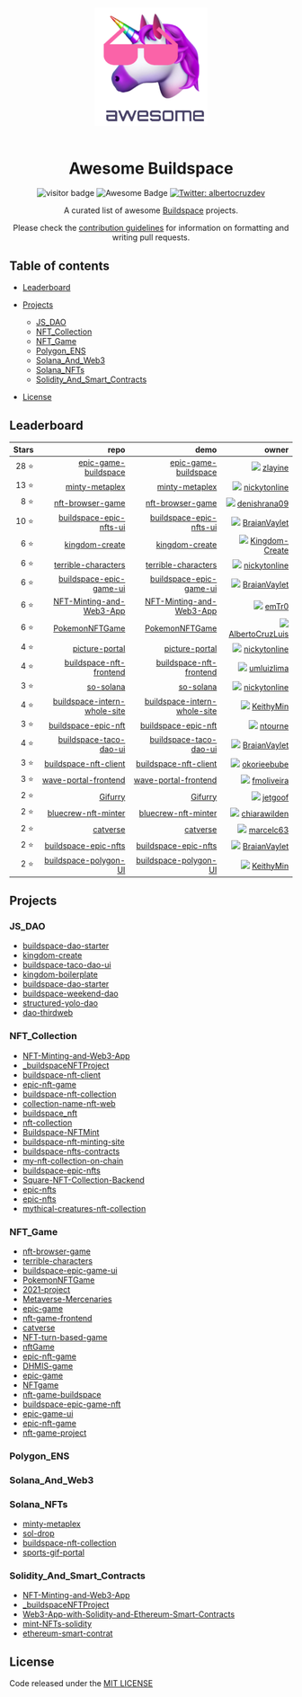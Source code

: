 <p align="center">
  <br>
  <img width="200" src="./assets/logo.png" alt="logo of awesome-buildspace repository">
  <br>
  <br>
</p>

<h1 align="center">Awesome Buildspace</h1>

<div align="center">
  <img src="https://visitor-badge.glitch.me/badge?page_id=AlbertoCruzLuis.awesome-buildspace" alt="visitor badge"/>
  <img src="https://cdn.rawgit.com/sindresorhus/awesome/d7305f38d29fed78fa85652e3a63e154dd8e8829/media/badge.svg" alt="Awesome Badge"/>
  <a href="https://twitter.com/albertocruzdev" target="_blank">
      <img alt="Twitter: albertocruzdev" src="https://img.shields.io/twitter/follow/albertocruzdev.svg?style=social" />
  </a>
  <p align="center">A curated list of awesome <a href="https://buildspace.so/">Buildspace</a> projects.</p>
  <p align="center">Please check the <a href="./CONTRIBUTING.md">contribution guidelines</a> for information on formatting and writing pull requests.</p>
</div>

## Table of contents
- [Leaderboard](#leaderboard)
- [Projects](#projects)
	- [JS_DAO](#js_dao)
	- [NFT_Collection](#nft_collection)
	- [NFT_Game](#nft_game)
	- [Polygon_ENS](#polygon_ens)
	- [Solana_And_Web3](#solana_and_web3)
	- [Solana_NFTs](#solana_nfts)
	- [Solidity_And_Smart_Contracts](#solidity_and_smart_contracts)

- [License](#license)

## Leaderboard

| Stars | repo | demo | owner |
|-----:|----:|----:|----:|
| 28 :star: | [epic-game-buildspace](https://github.com/zlayine/epic-game-buildspace) | [epic-game-buildspace](epic-game-buildspace.vercel.app) | <img src="https://avatars.githubusercontent.com/u/58786497?size=20" width="20"> [zlayine](https://github.com/zlayine) |
| 13 :star: | [minty-metaplex](https://github.com/nickytonline/minty-metaplex) | [minty-metaplex](https://mintymetaplex.iamdeveloper.com) | <img src="https://avatars.githubusercontent.com/u/833231?size=20" width="20"> [nickytonline](https://github.com/nickytonline) |
| 8 :star: | [nft-browser-game](https://github.com/denishrana09/nft-browser-game) | [nft-browser-game](https://denish-nft-game.netlify.app/) | <img src="https://avatars.githubusercontent.com/u/31031186?size=20" width="20"> [denishrana09](https://github.com/denishrana09) |
| 10 :star: | [buildspace-epic-nfts-ui](https://github.com/BraianVaylet/buildspace-epic-nfts-ui) | [buildspace-epic-nfts-ui](https://epic-nfts-ui-ten.vercel.app/) | <img src="https://avatars.githubusercontent.com/u/31072177?size=20" width="20"> [BraianVaylet](https://github.com/BraianVaylet) |
| 6 :star: | [kingdom-create](https://github.com/Kingdom-Create/kingdom-create) | [kingdom-create](https://www.npmjs.com/package/kingdom-create) | <img src="https://avatars.githubusercontent.com/u/97411030?size=20" width="20"> [Kingdom-Create](https://github.com/Kingdom-Create) |
| 6 :star: | [terrible-characters](https://github.com/nickytonline/terrible-characters) | [terrible-characters](https://nftgame.iamdeveloper.com) | <img src="https://avatars.githubusercontent.com/u/833231?size=20" width="20"> [nickytonline](https://github.com/nickytonline) |
| 6 :star: | [buildspace-epic-game-ui](https://github.com/BraianVaylet/buildspace-epic-game-ui) | [buildspace-epic-game-ui](https://buildspace-epic-game-ui.vercel.app/) | <img src="https://avatars.githubusercontent.com/u/31072177?size=20" width="20"> [BraianVaylet](https://github.com/BraianVaylet) |
| 6 :star: | [NFT-Minting-and-Web3-App](https://github.com/emTr0/NFT-Minting-and-Web3-App) | [NFT-Minting-and-Web3-App](https://nft-starter-repo-final.emtr0.repl.co/) | <img src="https://avatars.githubusercontent.com/u/595096?size=20" width="20"> [emTr0](https://github.com/emTr0) |
| 6 :star: | [PokemonNFTGame](https://github.com/AlbertoCruzLuis/PokemonNFTGame) | [PokemonNFTGame](https://pokemonnft.vercel.app/) | <img src="https://avatars.githubusercontent.com/u/58125006?size=20" width="20"> [AlbertoCruzLuis](https://github.com/AlbertoCruzLuis) |
| 4 :star: | [picture-portal](https://github.com/nickytonline/picture-portal) | [picture-portal](https://pics.iamdeveloper.com) | <img src="https://avatars.githubusercontent.com/u/833231?size=20" width="20"> [nickytonline](https://github.com/nickytonline) |
| 4 :star: | [buildspace-nft-frontend](https://github.com/umluizlima/buildspace-nft-frontend) | [buildspace-nft-frontend](https://buildspace-nft.umluizlima.dev) | <img src="https://avatars.githubusercontent.com/u/9170476?size=20" width="20"> [umluizlima](https://github.com/umluizlima) |
| 3 :star: | [so-solana](https://github.com/nickytonline/so-solana) | [so-solana](https://sosolana.iamdeveloper.com) | <img src="https://avatars.githubusercontent.com/u/833231?size=20" width="20"> [nickytonline](https://github.com/nickytonline) |
| 4 :star: | [buildspace-intern-whole-site](https://github.com/KeithyMin/buildspace-intern-whole-site) | [buildspace-intern-whole-site](https://buildspacehealer.vercel.app) | <img src="https://avatars.githubusercontent.com/u/99687193?size=20" width="20"> [KeithyMin](https://github.com/KeithyMin) |
| 3 :star: | [buildspace-epic-nft](https://github.com/ntourne/buildspace-epic-nft) | [buildspace-epic-nft](buildspace-epic-nft.vercel.app) | <img src="https://avatars.githubusercontent.com/u/3385523?size=20" width="20"> [ntourne](https://github.com/ntourne) |
| 4 :star: | [buildspace-taco-dao-ui](https://github.com/BraianVaylet/buildspace-taco-dao-ui) | [buildspace-taco-dao-ui](https://buildspace-taco-dao-ui.vercel.app/) | <img src="https://avatars.githubusercontent.com/u/31072177?size=20" width="20"> [BraianVaylet](https://github.com/BraianVaylet) |
| 3 :star: | [buildspace-nft-client](https://github.com/okorieebube/buildspace-nft-client) | [buildspace-nft-client](buildspace-nft-client.vercel.app) | <img src="https://avatars.githubusercontent.com/u/53199415?size=20" width="20"> [okorieebube](https://github.com/okorieebube) |
| 3 :star: | [wave-portal-frontend](https://github.com/fmoliveira/wave-portal-frontend) | [wave-portal-frontend](https://wave.fmoliveira.dev/) | <img src="https://avatars.githubusercontent.com/u/3985462?size=20" width="20"> [fmoliveira](https://github.com/fmoliveira) |
| 2 :star: | [Gifurry](https://github.com/jetgoof/Gifurry) | [Gifurry](https://jetgoof.github.io/Gifurry/) | <img src="https://avatars.githubusercontent.com/u/10932293?size=20" width="20"> [jetgoof](https://github.com/jetgoof) |
| 2 :star: | [bluecrew-nft-minter](https://github.com/chiarawilden/bluecrew-nft-minter) | [bluecrew-nft-minter](https://portfolio.chiarawilden.com/bluecrew) | <img src="https://avatars.githubusercontent.com/u/77884268?size=20" width="20"> [chiarawilden](https://github.com/chiarawilden) |
| 2 :star: | [catverse](https://github.com/marcelc63/catverse) | [catverse](catverse.vercel.app) | <img src="https://avatars.githubusercontent.com/u/5201885?size=20" width="20"> [marcelc63](https://github.com/marcelc63) |
| 2 :star: | [buildspace-epic-nfts](https://github.com/BraianVaylet/buildspace-epic-nfts) | [buildspace-epic-nfts](https://rinkeby.etherscan.io/address/0x9a59CFc34ABED8FDE5989892A1D2B75235d14b14) | <img src="https://avatars.githubusercontent.com/u/31072177?size=20" width="20"> [BraianVaylet](https://github.com/BraianVaylet) |
| 2 :star: | [buildspace-polygon-UI](https://github.com/KeithyMin/buildspace-polygon-UI) | [buildspace-polygon-UI](buildspace-polygon-ui.vercel.app) | <img src="https://avatars.githubusercontent.com/u/99687193?size=20" width="20"> [KeithyMin](https://github.com/KeithyMin) |


## Projects

### JS_DAO

- [buildspace-dao-starter](https://github.com/nachoiacovino/buildspace-dao-starter)
- [kingdom-create](https://github.com/Kingdom-Create/kingdom-create)
- [buildspace-taco-dao-ui](https://github.com/BraianVaylet/buildspace-taco-dao-ui)
- [kingdom-boilerplate](https://github.com/Kingdom-Create/kingdom-boilerplate)
- [buildspace-dao-starter](https://github.com/wendellup/buildspace-dao-starter)
- [buildspace-weekend-dao](https://github.com/KeithyMin/buildspace-weekend-dao)
- [structured-yolo-dao](https://github.com/nickytonline/structured-yolo-dao)
- [dao-thirdweb](https://github.com/LuisRivera1699/dao-thirdweb)
### NFT_Collection

- [NFT-Minting-and-Web3-App](https://github.com/emTr0/NFT-Minting-and-Web3-App)
- [_buildspaceNFTProject](https://github.com/pfeifemc/_buildspaceNFTProject)
- [buildspace-nft-client](https://github.com/okorieebube/buildspace-nft-client)
- [epic-nft-game](https://github.com/fmonper1/epic-nft-game)
- [buildspace-nft-collection](https://github.com/devgeetech/buildspace-nft-collection)
- [collection-name-nft-web](https://github.com/devlyn37/collection-name-nft-web)
- [buildspace_nft](https://github.com/daileytj/buildspace_nft)
- [nft-collection](https://github.com/mallory-jpg/nft-collection)
- [Buildspace-NFTMint](https://github.com/gaboluque/Buildspace-NFTMint)
- [buildspace-nft-minting-site](https://github.com/frimoldi/buildspace-nft-minting-site)
- [buildspace-nfts-contracts](https://github.com/okorieebube/buildspace-nfts-contracts)
- [my-nft-collection-on-chain](https://github.com/sebitokazu/my-nft-collection-on-chain)
- [buildspace-epic-nfts](https://github.com/matcom-chacha/buildspace-epic-nfts)
- [Square-NFT-Collection-Backend](https://github.com/huertaarielcsw/Square-NFT-Collection-Backend)
- [epic-nfts](https://github.com/AlessandroAnnini/epic-nfts)
- [epic-nfts](https://github.com/sleepdefic1t/epic-nfts)
- [mythical-creatures-nft-collection](https://github.com/apoorvkwatra99/mythical-creatures-nft-collection)
### NFT_Game

- [nft-browser-game](https://github.com/denishrana09/nft-browser-game)
- [terrible-characters](https://github.com/nickytonline/terrible-characters)
- [buildspace-epic-game-ui](https://github.com/BraianVaylet/buildspace-epic-game-ui)
- [PokemonNFTGame](https://github.com/AlbertoCruzLuis/PokemonNFTGame)
- [2021-project](https://github.com/mallory-jpg/2021-project)
- [Metaverse-Mercenaries](https://github.com/LoriKarikari/Metaverse-Mercenaries)
- [epic-game](https://github.com/karpovks/epic-game)
- [nft-game-frontend](https://github.com/Zahuis314/nft-game-frontend)
- [catverse](https://github.com/marcelc63/catverse)
- [NFT-turn-based-game](https://github.com/dawnkelly09/NFT-turn-based-game)
- [nftGame](https://github.com/trevorbehnke/nftGame)
- [epic-nft-game](https://github.com/fmonper1/epic-nft-game)
- [DHMIS-game](https://github.com/KevinBritten/DHMIS-game)
- [epic-game](https://github.com/pdarden/epic-game)
- [NFTgame](https://github.com/gotuzzoj23/NFTgame)
- [nft-game-buildspace](https://github.com/lakshyaag/nft-game-buildspace)
- [buildspace-epic-game-nft](https://github.com/berkayermis/buildspace-epic-game-nft)
- [epic-game-ui](https://github.com/canriquez/epic-game-ui)
- [epic-nft-game](https://github.com/AlessandroAnnini/epic-nft-game)
- [nft-game-project](https://github.com/9christine/nft-game-project)
### Polygon_ENS

### Solana_And_Web3

### Solana_NFTs

- [minty-metaplex](https://github.com/nickytonline/minty-metaplex)
- [sol-drop](https://github.com/narbs91/sol-drop)
- [buildspace-nft-collection](https://github.com/devgeetech/buildspace-nft-collection)
- [sports-gif-portal](https://github.com/apoorvkwatra99/sports-gif-portal)
### Solidity_And_Smart_Contracts

- [NFT-Minting-and-Web3-App](https://github.com/emTr0/NFT-Minting-and-Web3-App)
- [_buildspaceNFTProject](https://github.com/pfeifemc/_buildspaceNFTProject)
- [Web3-App-with-Solidity-and-Ethereum-Smart-Contracts](https://github.com/emTr0/Web3-App-with-Solidity-and-Ethereum-Smart-Contracts)
- [mint-NFTs-solidity](https://github.com/Moldir28/mint-NFTs-solidity)
- [ethereum-smart-contrat](https://github.com/ceptln/ethereum-smart-contrat)


## License

Code released under the [MIT LICENSE](LICENSE)